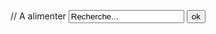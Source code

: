 // A alimenter
<input type="text" name="Search" value="Recherche..." class="search-text" />
<input type="submit" name="SearchButton" value="ok" class="search-button" />